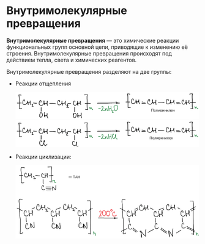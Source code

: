 # Внутримолекулярные превращения

**Внутримолекулярные превращения** — это химические реакции функциональных групп основной цепи, приводящие к изменению её строения. Внутримолекулярные превращения происходят под действием тепла, света и химических реагентов.

Внутримолекулярные превращения разделяют на две группы:

-   Реакции отщепления

    ![Внутримолекулярные превращения. Реакция отщепления](../images/vms/vnutrimolekulyarnye-prevrashcheniya/vnytr_clip_image001.png) ![](../images/vms/vnutrimolekulyarnye-prevrashcheniya/vnytr_clip_image001_0001.png)

-   Реакции циклизации:

    ![Внутримолекулярные превращения. Реакция циклизации](../images/vms/vnutrimolekulyarnye-prevrashcheniya/vnytr_clip_image001_0000.png)



